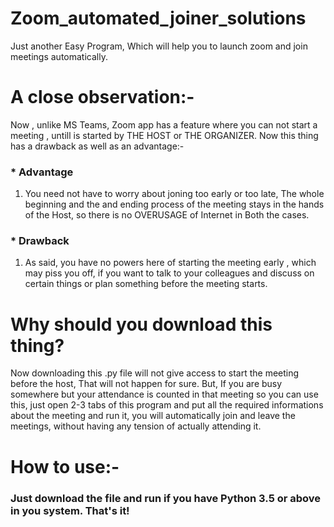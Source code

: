 # Zoom_automated_joiner_solutions
Just another Easy Program, Which will help you to launch zoom and join meetings automatically. 

# A close observation:-
Now , unlike MS Teams, Zoom app has a feature where you can not start a meeting , untill is started by THE HOST or THE ORGANIZER. Now this thing has a drawback as well as an advantage:-

### * Advantage
 1. You need not have to worry about joning too early or too late, The whole beginning and the and ending process of the meeting stays in the hands of the Host, so there is no     OVERUSAGE of Internet in Both the cases.
 
### * Drawback
 1. As said, you have no powers here of starting the meeting early , which may piss you off, if you want to talk to your colleagues and discuss on certain things or plan something before the meeting starts.

# Why should you download this thing? 
Now downloading this .py file will not give access to start the meeting before the host, That will not happen for sure. 
But, If you are busy somewhere but your attendance is counted in that meeting so you can use this, just open 2-3 tabs of this program and put all the required informations about the meeting and run it, you will automatically join and leave the meetings, without having any tension of actually attending it.

# How to use:-
### Just download the file and run if you have Python 3.5 or above in you system. That's it! 

